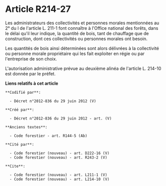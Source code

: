 # Article R214-27

Les administrateurs des collectivités et personnes morales mentionnées au 2° du I de l'article L. 211-1 font connaître à
l'Office national des forêts, dans le délai qu'il leur indique, la quantité de bois, tant de chauffage que de construction,
dont ces collectivités ou personnes morales ont besoin.

Les quantités de bois ainsi déterminées sont alors délivrées à la collectivité ou personne morale propriétaire qui les fait
exploiter en régie ou par l'entreprise de son choix.

L'autorisation administrative prévue au deuxième alinéa de l'article L. 214-10 est donnée par le préfet.

**Liens relatifs à cet article**

	**Codifié par**:

	  - Décret n°2012-836 du 29 juin 2012 (V)

	**Créé par**:

	  - Décret n°2012-836 du 29 juin 2012 - art. (V)

	**Anciens textes**:

	  - Code forestier - art. R144-5 (Ab)

	**Cité par**:

	  - Code forestier (nouveau) - art. D222-16 (V)
	  - Code forestier (nouveau) - art. R243-2 (V)

	**Cite**:

	  - Code forestier (nouveau) - art. L211-1 (V)
	  - Code forestier (nouveau) - art. L214-10 (V)
